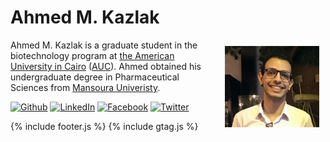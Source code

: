 # Ahmed M. Kazlak

<img src="images/AhmedKazlak.jpg" align="right" width="30%" title="Ahmed Kazlak" alt="Ahmed Kazlak" style="padding: 10px; border:5px">

Ahmed M. Kazlak is a graduate student in the biotechnology program at [the American University in Cairo](https://www.aucegypt.edu/) ([AUC](https://www.aucegypt.edu/)). Ahmed obtained his undergraduate degree in Pharmaceutical Sciences from [Mansoura Univeristy](https://www.mans.edu.eg/en).

[![Github](https://www.shareicon.net/data/32x32/2017/02/15/879217_media_512x512.png)](https://github.com/AhmedKazlak/)
[![LinkedIn](https://www.shareicon.net/data/32x32/2017/02/15/879213_media_512x512.png)](https://www.linkedin.com/in/ahmedkazlak/)
[![Facebook](https://www.shareicon.net/data/32x32/2017/02/15/879219_media_512x512.png)](https://www.facebook.com/A.M.Kazlak/)
[![Twitter](https://www.shareicon.net/data/32x32/2017/02/15/879206_media_512x512.png)](https://twitter.com/ahmed_kazlak/) 

{% include footer.js %}
{% include gtag.js %}

